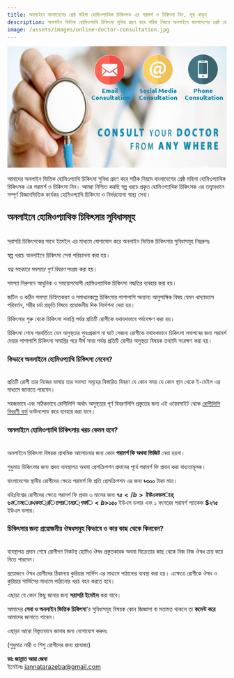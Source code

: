 ```yaml
---
title: অনলাইনে বাংলাদেশের শ্রেষ্ঠ মহিলা হোমিওপ্যাথিক চিকিৎসক এর পরামর্শ ও চিকিৎসা নিন, সুস্থ থাকুন
description: অনলাইন ভিত্তিক হোমিওপ্যাথি চিকিৎসা সুবিধা গ্রহণ করে সঠিক নিয়মে অনলাইনে বাংলাদেশের শ্রেষ্ঠ হোমিওপ্যাথিক চিকিৎসক এর পরামর্শ ও চিকিৎসা নিন। আমরা নিশ্চিত করছি স্বল্প খরচে প্রকৃত হোমিওপ্যাথিক চিকিৎসক এর তত্ত্বাবধানে সম্পূর্ণ বিজ্ঞানভিত্তিক কার্যকর অনলাইন হোমিওপ্যাথি চিকিৎসা।
image: /assets/images/online-doctor-consultation.jpg
---
```

<p><img src="/assets/images/online-doctor-consultation.jpg" alt="অনলাইনে হোমিওপ্যাথিক চিকিৎসা নিন, সুস্থ থাকুন" /></p>

আমাদের অনলাইন ভিত্তিক হোমিওপ্যাথি চিকিৎসা সুবিধা গ্রহণ করে সঠিক নিয়মে বাংলাদেশের শ্রেষ্ঠ মহিলা হোমিওপ্যাথিক চিকিৎসক এর পরামর্শ ও চিকিৎসা নিন। আমরা নিশ্চিত করছি স্বল্প খরচে প্রকৃত হোমিওপ্যাথিক চিকিৎসক এর তত্ত্বাবধানে সম্পূর্ণ বিজ্ঞানভিত্তিক কার্যকর হোমিওপ্যাথি চিকিৎসা ও নির্ভরযোগ্য স্বাস্থ্য সেবা।

## অনলাইনে হোমিওপ্যাথিক চিকিৎসার সুবিধাসমূহ
<br>
সরাসরি চিকিৎসকের সাথে ইমেইল এর মাধ্যমে যোগাযোগ করে অনলাইন ভিত্তিক চিকিৎসার সুবিধাসমূহ নিম্নরুপঃ

স্বল্প খরচে অনলাইনে চিকিৎসা সেবা পরিচালনা করা হয়।

<em>যত্ন সহকারে সমস্যার পূর্ণ বিবরণ</em> সংগ্রহ করা হয়।

সমস্যা নিরুপনে আধুনিক ও সময়োপযোগী হোমিওপ্যাথিক চিকিৎসা পদ্ধতির ব্যবহার করা হয়।

জটিল ও কঠিন সমস্যা চিহ্নিতকরণ ও সমাধানকল্পে চিকিৎসার পাশাপাশি অন্যান্য আনুসাঙ্গিক বিষয় যেমন খাদ্যাভ্যাস পরিবর্তন, শরীর চর্চা প্রভৃতি বিষয়ে প্রয়োজনীয় দিক নির্দেশনা দেয়া হয়।

চিকিৎসার শুরু থেকে চিকিৎসা সমাপ্তি পর্যন্ত প্রতিটি রোগীকে যথাযথভাবে পর্যবেক্ষণ করা হয়।

চিকিৎসা শেষে পরবর্তিতে যেন অসুস্থতার পুনঃপ্রকাশ না ঘটে সেজন্য রোগীকে যথাযথভাবে চিকিৎসা সমাপনের জন্য পরামর্শ দেয়ার পাশাপাশি চিকিৎসা সমাপ্তির পরে দীর্ঘ সময় পর্যন্ত প্রতিটি রোগীর অসুস্থতা বিষয়ক তথ্যাদি সংরক্ষণ করা হয়।

### কিভাবে অনলাইনে হোমিওপ্যাথি চিকিৎসা নেবেন?
<br>
প্রতিটি রোগী তার নিজের ভাষায় তার সমস্যা সমূহের বিস্তারিত বিবরণ যে কোন সময় যে কোন স্থান থেকে ই-মেইল এর মাধ্যমে জানাতে পারবেন।

সহজভাবে এবং সঠিকভাবে রোগীলিপি অর্থাৎ অসুস্থতার পূর্ণ বিবরণলিপি প্রস্তুতের জন্য এই ওয়েবসাইট থেকে <a href="https://blog.jannathomeo.org/case-taking-form">রোগীলিপি বিবরণী ফর্ম</a> ডাউনলোড করে ব্যবহার করা যাবে।

### অনলাইনে হোমিওপ্যাথি চিকিৎসায় খরচ কেমন হবে?
<br>
অনলাইনে চিকিৎসা বিষয়ক প্রাথমিক আলোচনার জন্য কোন <strong>পরামর্শ ফি অথবা ভিজিট</strong> নেয়া হয়না।

শুধুমাত্র চিকিৎসার জন্য প্রদত্ত ব্যবস্থাপত্র অথবা প্রেশক্রিপশন প্রদানের পূর্বে পরামর্শ ফি প্রদান করা বাধ্যতামূলক।

বাংলাদেশের স্থানীয় রোগীদের ক্ষেত্রে পরামর্শ ফি প্রতি প্রেসক্রিপশন এর জন্য <b>৳৩০০</b> টাকা মাত্র।

বহিঃবিশ্বের রোগীদের ক্ষেত্রে পরামর্শ ফি প্রথম ৩ মাসের জন্য <b>$৭৫</b> ইউএস ডলার, ৬ মাসের একত্রিত পরামর্শ ফি <b>$১৫০</b> ইউএস ডলার এবং ১ বৎসরের পরামর্শ প্যাকেজ <b>$২৭৫</b> ইউএস ডলার।

### চিকিৎসার জন্য প্রয়োজনীয় ঔষধসমুহ কিভাবে ও কার কাছ থেকে কিনবেন?
<br>
ব্যবস্থাপত্র প্রদান শেষে রোগীগণ নিকটস্থ হোমিও ঔষধ প্রস্তুতকারক অথবা বিক্রেতার কাছ থেকে নিজ নিজ ঔষধ ক্রয় করে নিতে পারবেন।

প্রয়োজনে ঔষধ রোগীদের ঠিকানায় কুরিয়ার সার্ভিস এর মাধ্যমে পাঠানোর ব্যবস্থা করা হয়। এক্ষেত্রে রোগীকে ঔষধ ও কুরিয়ার সার্ভিসের মাধ্যমে পাঠানোর খরচ বহন করতে হবে।

এছাড়া যে কোন কিছু জানার জন্য <strong>সরাসরি ইমেইল</strong> করা যাবে।

আমাদের <strong>সেবা ও অনলাইন ভিত্তিক চিকিৎসা</strong>'র সুবিধাসমূহ বিষয়ক কোন জিজ্ঞাসা বা মতামত থাকলে তা <strong>কমেন্ট করে</strong> আমাদের জানাতে পারেন।

এছাড়া আরো বিস্তৃতভাবে জানার জন্য যোগাযোগ করুনঃ

(শুধুমাত্র নারী ও শিশু রোগীদের জন্য প্রযোজ্য)<br>

<strong>ডাঃ জান্নাত আরা জেবা</strong><br>
ইমেইলঃ <a href="mailto:jannatarazeba@gmail.com">jannatarazeba@gmail.com</a>

